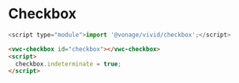 # Checkbox

```js
<script type="module">import '@vonage/vivid/checkbox';</script>
```

```html preview
<vwc-checkbox id="checkbox"></vwc-checkbox>
<script>
  checkbox.indeterminate = true;
</script>
```
